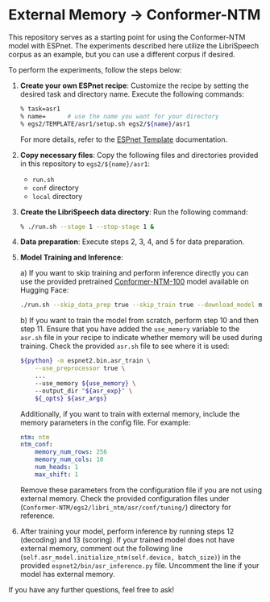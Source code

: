 
# External Memory -> Conformer-NTM

This repository serves as a starting point for using the Conformer-NTM model with ESPnet. The experiments described here utilize the LibriSpeech corpus as an example, but you can use a different corpus if desired.

To perform the experiments, follow the steps below:

1. **Create your own ESPnet recipe**: Customize the recipe by setting the desired task and directory name. Execute the following commands:
    ```bash
    % task=asr1
    % name=      # use the name you want for your directory
    % egs2/TEMPLATE/asr1/setup.sh egs2/${name}/asr1
    ```
   For more details, refer to the [ESPnet Template](https://github.com/espnet/espnet/blob/master/egs2/TEMPLATE/README.md) documentation.

2. **Copy necessary files**: Copy the following files and directories provided in this repository to `egs2/${name}/asr1`:
   - `run.sh`
   - `conf` directory
   - `local` directory

3. **Create the LibriSpeech data directory**: Run the following command:
    ```bash
    % ./run.sh --stage 1 --stop-stage 1 &
    ```

4. **Data preparation**: Execute steps 2, 3, 4, and 5 for data preparation.

5. **Model Training and Inference**:

   a) If you want to skip training and perform inference directly you can use the provided pretrained [Conformer-NTM-100](https://huggingface.co/Miamoto/conformer_ntm_libri_100) model available on Hugging Face:
   
    ```bash
    ./run.sh --skip_data_prep true --skip_train true --download_model miamoto/conformer_ntm_libri_100
    ```
   
   b) If you want to train the model from scratch, perform step 10 and then step 11. Ensure that you have added the `use_memory` variable to the `asr.sh` file in your recipe to indicate whether memory will be used during training. Check the provided `asr.sh` file to see where it is used:
   
    ```bash
    ${python} -m espnet2.bin.asr_train \
        --use_preprocessor true \
        ...
        --use_memory ${use_memory} \ 
        --output_dir "${asr_exp}" \
        ${_opts} ${asr_args} 
    ```

   Additionally, if you want to train with external memory, include the memory parameters in the config file. For example:

   ```yaml
   ntm: ntm
   ntm_conf:
       memory_num_rows: 256
       memory_num_cols: 10
       num_heads: 1
       max_shift: 1
   ```

   Remove these parameters from the configuration file if you are not using external memory. Check the provided configuration files under (`Conformer-NTM/egs2/libri_ntm/asr/conf/tuning/`) directory for reference.

6. After training your model, perform inference by running steps 12 (decoding) and 13 (scoring). If your trained model does not have external memory, comment out the following line (`self.asr_model.initialize_ntm(self.device, batch_size)`) in the provided `espnet2/bin/asr_inference.py` file. Uncomment the line if your model has external memory.


If you have any further questions, feel free to ask!
